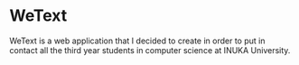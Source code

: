 # WeText
WeText is a web application that I decided to create in order to put in contact all the third year students in computer science at INUKA University.
